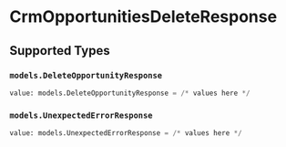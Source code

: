 # CrmOpportunitiesDeleteResponse


## Supported Types

### `models.DeleteOpportunityResponse`

```python
value: models.DeleteOpportunityResponse = /* values here */
```

### `models.UnexpectedErrorResponse`

```python
value: models.UnexpectedErrorResponse = /* values here */
```

